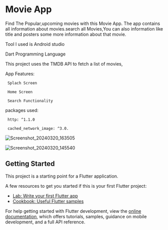 # Movie App
Find The Popular,upcoming movies with this Movie App. 
The app contains all information about movies.search all Movies,You can also information like title and posters some more information about that movie.

Tool I used is Android studio

Dart Programming Language 

This project uses the TMDB API to fetch a list of movies,

App Features:

     Splach Screen
     
     Home Screen
     
     Search Functionality

packages used:

     http: ^1.1.0
     
     cached_network_image: ^3.0.


![Screenshot_20240320_163505](https://github.com/kashettysaikumar/movieapp/assets/95699935/9943f46d-0ffa-4bea-b9ea-4aa5f040668a)


![Screenshot_20240320_145540](https://github.com/kashettysaikumar/movieapp/assets/95699935/97fd2803-13eb-4899-adbe-c6eb688efbac)






     



## Getting Started

This project is a starting point for a Flutter application.

A few resources to get you started if this is your first Flutter project:

- [Lab: Write your first Flutter app](https://docs.flutter.dev/get-started/codelab)
- [Cookbook: Useful Flutter samples](https://docs.flutter.dev/cookbook)

For help getting started with Flutter development, view the
[online documentation](https://docs.flutter.dev/), which offers tutorials,
samples, guidance on mobile development, and a full API reference.
